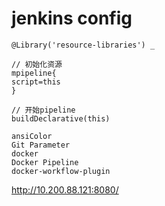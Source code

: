 
# jenkins config

```pipeline
@Library('resource-libraries') _

// 初始化资源
mpipeline{
script=this
}

// 开始pipeline
buildDeclarative(this)
```


```
ansiColor
Git Parameter
docker
Docker Pipeline
docker-workflow-plugin
```

http://10.200.88.121:8080/

